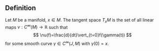## Definition

Let $M$ be a manifold, $x \in M$. The tangent space $T_xM$ is the set of all linear maps $\nu:C^{\infty}(M) \to \mathbb{R}$ such that
$$
\nu(f)=\frac{d}{dt}\vert_{t=0}f(\gamma(t))
$$
for some  smooth curve $\gamma \in C^{\infty}(J,M)$ with $\gamma(0)=x$.